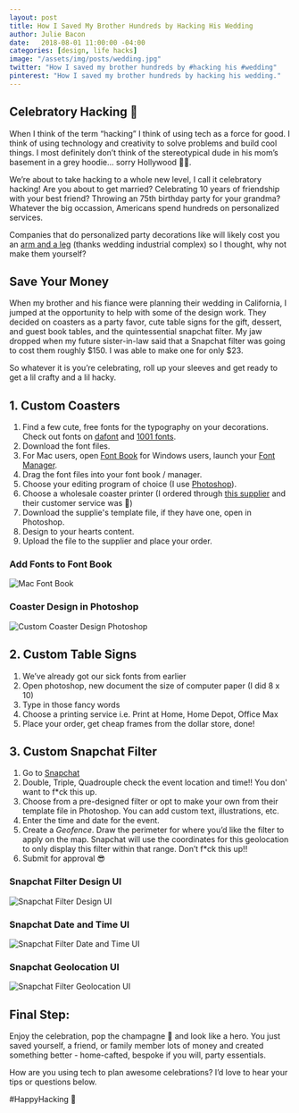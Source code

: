 ```yaml
---
layout: post
title: How I Saved My Brother Hundreds by Hacking His Wedding
author: Julie Bacon
date:   2018-08-01 11:00:00 -04:00
categories: [design, life hacks]
image: "/assets/img/posts/wedding.jpg"
twitter: "How I saved my brother hundreds by #hacking his #wedding"
pinterest: "How I saved my brother hundreds by hacking his wedding."
---
```


## Celebratory Hacking 🥂

When I think of the term “hacking” I think of using tech as a force for good. I think of using technology and creativity to solve problems and build cool things. I most definitely don’t think of the stereotypical dude in his mom’s basement in a grey hoodie... sorry Hollywood 🙅‍♀️.

We’re about to take hacking to a whole new level, I call it celebratory hacking! Are you about to get married? Celebrating 10 years of friendship with your best friend? Throwing an 75th birthday party for your grandma? Whatever the big occassion, Americans spend hundreds on personalized services.

Companies that do personalized party decorations like will likely cost you an [arm and a leg](https://www.forbes.com/sites/discoverpersonalloans/2017/08/10/the-cost-of-todays-wedding-trends-5-takeaways-from-the-knots-real-weddings-survey/#1b2e562f7b50) (thanks wedding industrial complex) so I thought, why not make them yourself?

## Save Your Money

When my brother and his fiance were planning their wedding in California, I jumped at the opportunity to help with some of the design work. They decided on coasters as a party favor, cute table signs for the gift, dessert, and guest book tables, and the quintessential snapchat filter. My jaw dropped when my future sister-in-law said that a Snapchat filter was going to cost them roughly $150. I was able to make one for only $23.

So whatever it is you’re celebrating, roll up your sleeves and get ready to get a lil crafty and a lil hacky.

## 1. Custom Coasters
1. Find a few cute, free fonts for the typography on your decorations. Check out fonts on [dafont](https://www.dafont.com/) and [1001 fonts](https://www.1001fonts.com/).
2. Download the font files.
3. For Mac users, open [Font Book](https://www.digitaltrends.com/computing/how-to-install-fonts-on-a-mac/) for Windows users, launch your [Font Manager](https://www.fontspring.com/support/how-do-i-install-fonts-on-my-windows-pc).
4. Drag the font files into your font book / manager.
5. Choose your editing program of choice (I use [Photoshop](https://www.adobe.com/products/photoshop.html)).
6. Choose a wholesale coaster printer (I ordered through [this supplier](https://www.4imprint.com/product/131166/Small-Cork-Coaster-Circle) and their customer service was 💯)
7. Download the supplie's template file, if they have one, open in Photoshop.
8. Design to your hearts content.
9. Upload the file to the supplier and place your order.

### Add Fonts to Font Book
![Mac Font Book](/assets/img/posts/fontbook.png)

### Coaster Design in Photoshop
![Custom Coaster Design Photoshop](/assets/img/posts/coaster1.png)

## 2. Custom Table Signs
1. We’ve already got our sick fonts from earlier
2. Open photoshop, new document the size of computer paper (I did 8 x 10)
3. Type in those fancy words
4. Choose a printing service i.e. Print at Home, Home Depot, Office Max
5. Place your order, get cheap frames from the dollar store, done!

## 3. Custom Snapchat Filter
1. Go to [Snapchat](https://www.snapchat.com/create)
2. Double, Triple, Quadrouple check the event location and time!! You don' want to f*ck this up.
3. Choose from a pre-designed filter or opt to make your own from their template file in Photoshop. You can add custom text, illustrations, etc.
4. Enter the time and date for the event.
5. Create a _Geofence_. Draw the perimeter for where you’d like the filter to apply on the map. Snapchat will use the coordinates for this geolocation to only display this filter within that range. Don’t f*ck this up!!
6. Submit for approval 😎

### Snapchat Filter Design UI
![Snapchat Filter Design UI](/assets/img/posts/snapchat-design.png)

### Snapchat Date and Time UI
![Snapchat Filter Date and Time UI](/assets/img/posts/snapchat-date.png)

### Snapchat Geolocation UI
![Snapchat Filter Geolocation UI](/assets/img/posts/snapchat-geolocation.png)

## Final Step:
Enjoy the celebration, pop the champagne 🍾 and look like a hero. You just saved yourself, a friend, or family member lots of money and created something better - home-cafted, bespoke if you will, party essentials. 

How are you using tech to plan awesome celebrations? I’d love to hear your tips or questions below.

#HappyHacking 🎉

